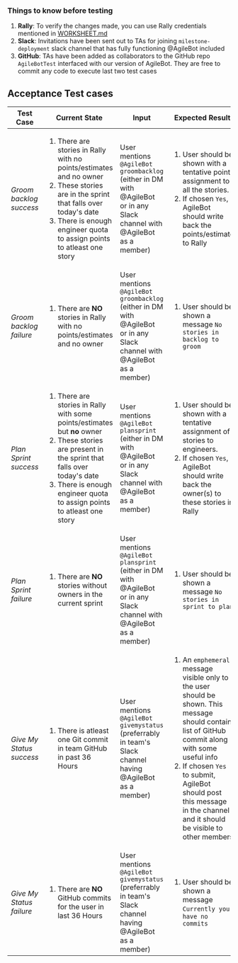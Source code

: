### Things to know before testing

1. __Rally__: To verify the changes made, you can use Rally credentials mentioned in [WORKSHEET.md](../Bot/WORKSHEET.md#rally-credential-for-instructors) 
2. __Slack__: Invitations have been sent out to TAs for joining `milestone-deployment` slack channel that has fully functioning @AgileBot included
3. __GitHub__: TAs have been added as collaborators to the GitHub repo `AgileBotTest` interfaced with our version of AgileBot. They are free to commit any code to execute last two test cases



## Acceptance Test cases


| Test Case | Current State | Input | Expected Result
| -------- | -------- | - | -------- |
| *Groom backlog success*     | <ol><li> There are stories in Rally with no points/estimates and no owner </li>                                  <li> These stories are in the sprint that falls over today's date </li><li> There is enough engineer quota to assign points to atleast one story </li></ol> | User mentions `@AgileBot groombacklog` (either in DM with @AgileBot or in any Slack channel with @AgileBot as a member) </td>| <ol><li> User should be shown with a tentative point assignment to all the stories. <li> If chosen `Yes`, AgileBot should write back the points/estimate to Rally  </li></ol>
| *Groom backlog failure*     | <ol><li> There are **NO** stories in Rally with no points/estimates and no owner </ol> | User mentions `@AgileBot groombacklog` (either in DM with @AgileBot or in any Slack channel with @AgileBot as a member) </td>| <ol><li> User should be shown a message `No stories in backlog to groom` </li></ol>
| *Plan Sprint success*     | <ol><li> There are stories in Rally with some points/estimates but **no** owner </li><li> These stories are present in the sprint that falls over today's date </li><li> There is enough engineer quota to assign points to atleast one story </li></ol> | User mentions `@AgileBot plansprint` (either in DM with @AgileBot or in any Slack channel with @AgileBot as a member) </td>| <ol><li> User should be shown with a tentative assignment of stories to engineers. <li> If chosen `Yes`, AgileBot should write back the owner(s) to these stories in Rally </li></ol>
| *Plan Sprint failure*     | <ol><li> There are **NO** stories without owners in the current sprint </ol> | User mentions `@AgileBot plansprint` (either in DM with @AgileBot or in any Slack channel with @AgileBot as a member) </td>| <ol><li> User should be shown a message `No stories in sprint to plan` </li></ol>|
| *Give My Status success*     | <ol><li> There is atleast one Git commit in team GitHub in past 36 Hours</li>                                 </ol> | User mentions `@AgileBot givemystatus` (preferrably in team's Slack channel having @AgileBot as a member) | <ol><li> An `emphemeral` message visible only to the user should be shown. This message should contain list of GitHub commit along with some useful info <li> If chosen `Yes` to submit, AgileBot should post this message in the channel and it should be visible to other members  </li></ol>
| *Give My Status failure*     | <ol><li> There are **NO** GitHub commits for the user in last 36 Hours</ol> | User mentions `@AgileBot givemystatus` (preferrably in team's Slack channel having @AgileBot as a member) | <ol><li> User should be shown a message `Currently you have no commits` </li></ol>

